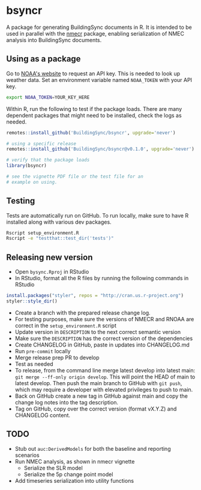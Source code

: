 # bsyncr

A package for generating BuildingSync documents in R. It is intended to be used in parallel with the [nmecr](https://github.com/kW-Labs/nmecr) package, enabling serialization of NMEC analysis into BuildingSync documents.

## Using as a package

Go to [NOAA's website](https://www.ncdc.noaa.gov/cdo-web/token) to request an API key. This is needed to look up weather data. Set an environment variable named `NOAA_TOKEN` with your API key.

```bash
export NOAA_TOKEN=YOUR_KEY_HERE
```

Within R, run the following to test if the package loads. There are many dependent packages that might need to be installed, check the logs as needed.

```r
remotes::install_github('BuildingSync/bsyncr', upgrade='never')

# using a specific release
remotes::install_github('BuildingSync/bsyncr@v0.1.0', upgrade='never')

# verify that the package loads
library(bsyncr)

# see the vignette PDF file or the test file for an
# example on using.
```

## Testing

Tests are automatically run on GitHub. To run locally, make sure to have R installed along with various dev packages.

```bash
Rscript setup_environment.R
Rscript -e "testthat::test_dir('tests')"
```

## Releasing new version

- Open `bysync.Rproj` in RStudio
- In RStudio, format all the R files by running the following commands in RStudio

```R
install.packages("styler", repos = "http://cran.us.r-project.org")
styler::style_dir()
```

- Create a branch with the prepared release change log.
- For testing purposes, make sure the versions of NMECR and RNOAA are correct in the `setup_environment.R` script
- Update version in `DESCRIPTION` to the next correct semantic version
- Make sure the `DESCRIPTION` has the correct version of the dependencies
- Create CHANGELOG in GitHub, paste in updates into CHANGELOG.md
- Run `pre-commit` locally
- Merge release prep PR to develop
- Test as needed
- To release, from the command line merge latest develop into latest main: `git merge --ff-only origin develop`. This will point the HEAD of main to latest develop. Then push the main branch to GitHub with `git push`, which may require a developer with elevated privileges to push to main.
- Back on GitHub create a new tag in GitHub against main and copy the change log notes into the tag description.
- Tag on GitHub, copy over the correct version (format vX.Y.Z) and CHANGELOG content.

## TODO

- Stub out `auc:DerivedModels` for both the baseline and reporting scenarios
- Run NMEC analysis, as shown in nmecr vignette
  - Serialize the SLR model
  - Serialize the 5p change point model
- Add timeseries serialization into utility functions
